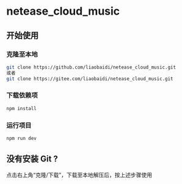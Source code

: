 # netease_cloud_music
## 开始使用
### 克隆至本地
```bash
git clone https://github.com/liaobaidi/netease_cloud_music.git
或者
git clone https://gitee.com/liaobaidi/netease_cloud_music.git
```
### 下载依赖项
```bash
npm install
```
### 运行项目
```bash
npm run dev
```
## 没有安装 Git ?
点击右上角“克隆/下载”，下载至本地解压后，按上述步骤使用
